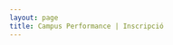 ```yaml
---
layout: page
title: Campus Performance | Inscripció
---
```

<section class="page-section bg-light">
    <div class="container">
        <iframe data-tally-src="https://tally.so/embed/meMGyE?alignLeft=1&transparentBackground=1&dynamicHeight=1" loading="lazy" width="100%" height="1405" frameborder="0" marginheight="0" marginwidth="0" title="21è Campus Performance (Estiu 2023)"></iframe><script>var d=document,w="https://tally.so/widgets/embed.js",v=function(){"undefined"!=typeof Tally?Tally.loadEmbeds():d.querySelectorAll("iframe[data-tally-src]:not([src])").forEach((function(e){e.src=e.dataset.tallySrc}))};if("undefined"!=typeof Tally)v();else if(d.querySelector('script[src="'+w+'"]')==null){var s=d.createElement("script");s.src=w,s.onload=v,s.onerror=v,d.body.appendChild(s);}</script>
    </div>
</section>